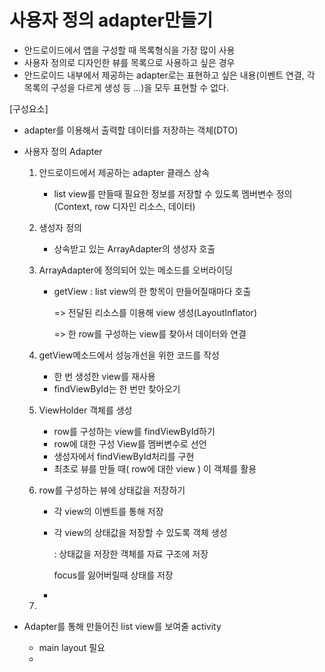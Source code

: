 # 사용자 정의 adapter만들기

- 안드로이드에서 앱을 구성할 때 목록형식을 가장 많이 사용
- 사용자 정의로 디자인한 뷰를 목록으로 사용하고 싶은 경우
- 안드로이드 내부에서 제공하는 adapter로는 표현하고 싶은 내용(이벤트 연결, 각 목록의 구성을 다르게 생성 등 ...)을 모두 표현할 수 없다. 



[구성요소]

* adapter를 이용해서 출력할 데이터를 저장하는 객체(DTO)

* 사용자 정의 Adapter

  1. 안드로이드에서 제공하는 adapter 클래스 상속

     * list view를 만들때 필요한 정보를 저장할 수 있도록 멤버변수 정의 (Context, row 디자인 리소스, 데이터)

       

  2. 생성자 정의

     * 상속받고 있는 ArrayAdapter의 생성자 호출

       

  3. ArrayAdapter에 정의되어 있는 메소드를 오버라이딩

     * getView : list view의 한 항목이 만들어질때마다 호출

       => 전달된 리소스를 이용해 view 생성(LayoutInflator)

       => 한 row를 구성하는 view를 찾아서 데이터와 연결

       

  4. getView메소드에서 성능개선을 위한 코드를 작성

     * 한 번 생성한 view를 재사용
     * findViewById는 한 번만 찾아오기

     

  5. ViewHolder 객체를 생성

     * row를 구성하는 view를 findViewById하기
     * row에 대한 구성 View를 멤버변수로 선언
     * 생성자에서 findViewById처리를 구현
     * 최초로 뷰를 만들 때( row에 대한 view ) 이 객체를 활용

     

  6. row를 구성하는 뷰에 상태값을 저장하기

     * 각 view의 이벤트를 통해 저장

     * 각 view의 상태값을 저장할 수 있도록 객체 생성

       : 상태값을 저장한 객체를 자료 구조에 저장

          focus를 잃어버릴때 상태를 저장

     * 

       

  7. 

* Adapter를 통해 만들어진 list view를 보여줄 activity

  * main layout 필요
  * 